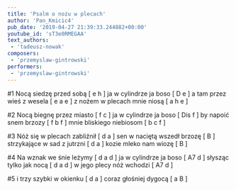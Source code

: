 ```yaml
---
title: 'Psalm o nożu w plecach'
author: 'Pan_Kmicic4'
pub_date: '2019-04-27 21:39:33.244882+00:00'
youtube_id: 'sT3e0RMEGAA'
text_authors:
 - 'tadeusz-nowak'
composers:
 - 'przemyslaw-gintrowski'
performers:
 - 'przemyslaw-gintrowski'
---
```


#1
Nocą siedzę przed sobą [ e h ]
ja w cylindrze ja boso [ D e ]
a tam przez wieś z wesela [ e a e ]
z nożem w plecach mnie niosą [ a h e ]

#2
Nocą biegnę przez miasto [ f c ]
ja w cylindrze ja boso [ Dis f ] 
by napoić snem brzozy [ f b f ]
mnie bliskiego niebiosom [ b c f ]

#3
Nóż się w plecach zabliźnił [ d a ]
sen w naciętą wszedł brzozę [ B ]
strzykające w sad z jutrzni [ d a ]
kozie mleko nam wiozę [ B ]

#4
Na wznak we śnie leżymy [ d a d ]
ja w cylindrze ja boso [ A7 d ]
słysząc tylko jak nocą [ d a d ]
w jego plecy nóż wchodzi [ A7 d ]

#5
i trzy szybki w okienku [ d a ]
coraz głośniej dygocą [ a B ]
